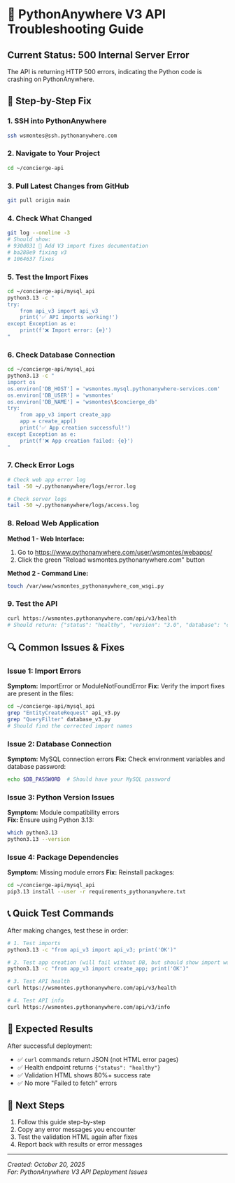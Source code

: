 # 🚨 PythonAnywhere V3 API Troubleshooting Guide

## Current Status: 500 Internal Server Error

The API is returning HTTP 500 errors, indicating the Python code is crashing on PythonAnywhere.

## 🔧 Step-by-Step Fix

### 1. SSH into PythonAnywhere
```bash
ssh wsmontes@ssh.pythonanywhere.com
```

### 2. Navigate to Your Project
```bash
cd ~/concierge-api
```

### 3. Pull Latest Changes from GitHub
```bash
git pull origin main
```

### 4. Check What Changed
```bash
git log --oneline -3
# Should show:
# 930d031 📝 Add V3 import fixes documentation  
# ba288e9 fixing v3
# 1064637 fixes
```

### 5. Test the Import Fixes
```bash
cd ~/concierge-api/mysql_api
python3.13 -c "
try:
    from api_v3 import api_v3
    print('✅ API imports working!')
except Exception as e:
    print(f'❌ Import error: {e}')
"
```

### 6. Check Database Connection
```bash
cd ~/concierge-api/mysql_api
python3.13 -c "
import os
os.environ['DB_HOST'] = 'wsmontes.mysql.pythonanywhere-services.com'
os.environ['DB_USER'] = 'wsmontes'
os.environ['DB_NAME'] = 'wsmontes\$concierge_db'
try:
    from app_v3 import create_app
    app = create_app()
    print('✅ App creation successful!')
except Exception as e:
    print(f'❌ App creation failed: {e}')
"
```

### 7. Check Error Logs
```bash
# Check web app error log
tail -50 ~/.pythonanywhere/logs/error.log

# Check server logs  
tail -50 ~/.pythonanywhere/logs/access.log
```

### 8. Reload Web Application
**Method 1 - Web Interface:**
1. Go to https://www.pythonanywhere.com/user/wsmontes/webapps/
2. Click the green "Reload wsmontes.pythonanywhere.com" button

**Method 2 - Command Line:**
```bash
touch /var/www/wsmontes_pythonanywhere_com_wsgi.py
```

### 9. Test the API
```bash
curl https://wsmontes.pythonanywhere.com/api/v3/health
# Should return: {"status": "healthy", "version": "3.0", "database": "connected"}
```

## 🔍 Common Issues & Fixes

### Issue 1: Import Errors
**Symptom:** ImportError or ModuleNotFoundError
**Fix:** Verify the import fixes are present in the files:
```bash
cd ~/concierge-api/mysql_api
grep "EntityCreateRequest" api_v3.py
grep "QueryFilter" database_v3.py
# Should find the corrected import names
```

### Issue 2: Database Connection
**Symptom:** MySQL connection errors
**Fix:** Check environment variables and database password:
```bash
echo $DB_PASSWORD  # Should have your MySQL password
```

### Issue 3: Python Version Issues
**Symptom:** Module compatibility errors  
**Fix:** Ensure using Python 3.13:
```bash
which python3.13
python3.13 --version
```

### Issue 4: Package Dependencies
**Symptom:** Missing module errors
**Fix:** Reinstall packages:
```bash
cd ~/concierge-api/mysql_api
pip3.13 install --user -r requirements_pythonanywhere.txt
```

## 📞 Quick Test Commands

After making changes, test these in order:

```bash
# 1. Test imports
python3.13 -c "from api_v3 import api_v3; print('OK')"

# 2. Test app creation (will fail without DB, but should show import works)
python3.13 -c "from app_v3 import create_app; print('OK')"  

# 3. Test API health
curl https://wsmontes.pythonanywhere.com/api/v3/health

# 4. Test API info
curl https://wsmontes.pythonanywhere.com/api/v3/info
```

## 🎯 Expected Results

After successful deployment:
- ✅ `curl` commands return JSON (not HTML error pages)
- ✅ Health endpoint returns `{"status": "healthy"}`  
- ✅ Validation HTML shows 80%+ success rate
- ✅ No more "Failed to fetch" errors

## 📧 Next Steps

1. Follow this guide step-by-step
2. Copy any error messages you encounter
3. Test the validation HTML again after fixes
4. Report back with results or error messages

---
*Created: October 20, 2025*  
*For: PythonAnywhere V3 API Deployment Issues*